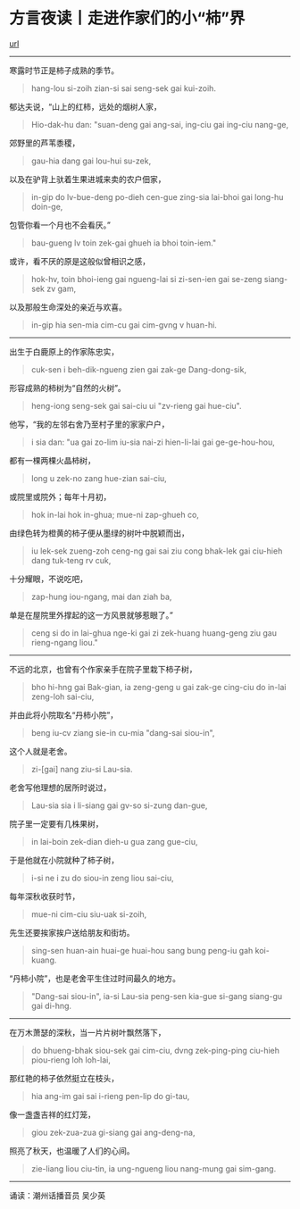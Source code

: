 方言夜读丨走进作家们的小“柿”界
================

[url](https://chinese.cri.cn/2022/10/08/ARTIVmXrv8Kke2o57dEGAl8U221008.shtml)

---

寒露时节正是柿子成熟的季节。

> hang-lou si-zoih zian-si sai seng-sek gai kui-zoih.

郁达夫说，“山上的红柿，远处的烟树人家，

> Hio-dak-hu dan: "suan-deng gai ang-sai, ing-ciu gai ing-ciu nang-ge,

郊野里的芦苇黍稷，

> gau-hia dang gai lou-hui su-zek,

以及在驴背上驮着生果进城来卖的农户佃家，

> in-gip do lv-bue-deng po-dieh cen-gue zing-sia lai-bhoi gai long-hu doin-ge,

包管你看一个月也不会看厌。”

> bau-gueng lv toin zek-gai ghueh ia bhoi toin-iem."

或许，看不厌的原是这般似曾相识之感，

> hok-hv, toin bhoi-ieng gai ngueng-lai si zi-sen-ien gai se-zeng siang-sek zv gam,

以及那般生命深处的亲近与欢喜。

> in-gip hia sen-mia cim-cu gai cim-gvng v huan-hi.

---

出生于白鹿原上的作家陈忠实，

> cuk-sen i beh-dik-ngueng zien gai zak-ge Dang-dong-sik,

形容成熟的柿树为“自然的火树”。

> heng-iong seng-sek gai sai-ciu ui "zv-rieng gai hue-ciu".

他写，“我的左邻右舍乃至村子里的家家户户，

> i sia dan: "ua gai zo-lim iu-sia nai-zi hien-li-lai gai ge-ge-hou-hou,

都有一棵两棵火晶柿树，

> long u zek-no zang hue-zian sai-ciu,

或院里或院外；每年十月初，

> hok in-lai hok in-ghua; mue-ni zap-ghueh co,

由绿色转为橙黄的柿子便从墨绿的树叶中脱颖而出，

> iu lek-sek zueng-zoh ceng-ng gai sai ziu cong bhak-lek gai ciu-hieh dang tuk-teng rv cuk,

十分耀眼，不说吃吧，

> zap-hung iou-ngang, mai dan ziah ba,

单是在屋院里外撑起的这一方风景就够惹眼了。”

> ceng si do in lai-ghua nge-ki gai zi zek-huang huang-geng ziu gau rieng-ngang liou."

---

不远的北京，也曾有个作家亲手在院子里栽下柿子树，

> bho hi-hng gai Bak-gian, ia zeng-geng u gai zak-ge cing-ciu do in-lai zeng-loh sai-ciu,

并由此将小院取名“丹柿小院”，

> beng iu-cv ziang sie-in cu-mia "dang-sai siou-in",

这个人就是老舍。

> zi-[gai] nang ziu-si Lau-sia.

老舍写他理想的居所时说过，

> Lau-sia sia i li-siang gai gv-so si-zung dan-gue,

院子里一定要有几株果树，

> in lai-boin zek-dian dieh-u gua zang gue-ciu,

于是他就在小院就种了柿子树，

> i-si ne i zu do siou-in zeng liou sai-ciu,

每年深秋收获时节，

> mue-ni cim-ciu siu-uak si-zoih,

先生还要挨家挨户送给朋友和街坊。

> sing-sen huan-ain huai-ge huai-hou sang bung peng-iu gah koi-kuang.

“丹柿小院”，也是老舍平生住过时间最久的地方。

> "Dang-sai siou-in", ia-si Lau-sia peng-sen kia-gue si-gang siang-gu gai di-hng.

---

在万木萧瑟的深秋，当一片片树叶飘然落下，

> do bhueng-bhak siou-sek gai cim-ciu, dvng zek-ping-ping ciu-hieh piou-rieng loh loh-lai,

那红艳的柿子依然挺立在枝头，

> hia ang-im gai sai i-rieng pen-lip do gi-tau,

像一盏盏吉祥的红灯笼，

> giou zek-zua-zua gi-siang gai ang-deng-na,

照亮了秋天，也温暖了人们的心间。

> zie-liang liou ciu-tin, ia ung-ngueng liou nang-mung gai sim-gang.

---

诵读：潮州话播音员 吴少英

